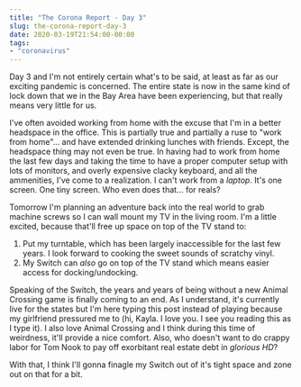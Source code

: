 ```yaml
---
title: "The Corona Report - Day 3"
slug: the-corona-report-day-3
date: 2020-03-19T21:54:00-00:00
tags:
- "coronavirus"
---
```

Day 3 and I'm not entirely certain what's to be said, at least as far as our exciting pandemic is concerned. The entire state is now in the same kind of lock down that we in the Bay Area have been experiencing, but that really means very little for us.

I've often avoided working from home with the excuse that I'm in a better headspace in the office. This is partially true and partially a ruse to "work from home"... and have extended drinking lunches with friends. Except, the headspace thing may not even be true. In having had to work from home the last few days and taking the time to have a proper computer setup with lots of monitors, and overly expensive clacky keyboard, and all the ammenities, I've come to a realization. I can't work from a _laptop_. It's one screen. One tiny screen. Who even does that... for reals?

Tomorrow I'm planning an adventure back into the real world to grab machine screws so I can wall mount my TV in the living room. I'm a little excited, because that'll free up space on top of the TV stand to:

1. Put my turntable, which has been largely inaccessible for the last few years. I look forward to cooking the sweet sounds of scratchy vinyl.
2. My Switch can _also_ go on top of the TV stand which means easier access for docking/undocking.

Speaking of the Switch, the years and years of being without a new Animal Crossing game is finally coming to an end. As I understand, it's currently live for the states but I'm here typing this post instead of playing because my girlfriend pressured me to (hi, Kayla. I love you. I see you reading this as I type it). I also love Animal Crossing and I think during this time of weirdness, it'll provide a nice comfort. Also, who doesn't want to do crappy labor for Tom Nook to pay off exorbitant real estate debt in _glorious HD_?

With that, I think I'll gonna finagle my Switch out of it's tight space and zone out on that for a bit.